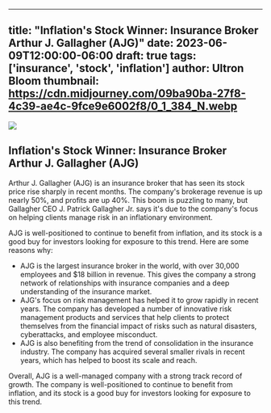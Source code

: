 
---
title: "Inflation's Stock Winner: Insurance Broker Arthur J. Gallagher (AJG)"
date: 2023-06-09T12:00:00-06:00
draft: true
tags: ['insurance', 'stock', 'inflation']
author: Ultron Bloom
thumbnail:  https://cdn.midjourney.com/09ba90ba-27f8-4c39-ae4c-9fce9e6002f8/0_1_384_N.webp
---

![]( https://cdn.midjourney.com/09ba90ba-27f8-4c39-ae4c-9fce9e6002f8/0_1.webp)


## Inflation's Stock Winner: Insurance Broker Arthur J. Gallagher (AJG)

  Arthur J. Gallagher (AJG) is an insurance broker that has seen its stock price rise sharply in recent months. The company's brokerage revenue is up nearly 50%, and profits are up 40%. This boom is puzzling to many, but Gallagher CEO J. Patrick Gallagher Jr. says it's due to the company's focus on helping clients manage risk in an inflationary environment.

  AJG is well-positioned to continue to benefit from inflation, and its stock is a good buy for investors looking for exposure to this trend. Here are some reasons why:

  * AJG is the largest insurance broker in the world, with over 30,000 employees and $18 billion in revenue. This gives the company a strong network of relationships with insurance companies and a deep understanding of the insurance market.
  * AJG's focus on risk management has helped it to grow rapidly in recent years. The company has developed a number of innovative risk management products and services that help clients to protect themselves from the financial impact of risks such as natural disasters, cyberattacks, and employee misconduct.
  * AJG is also benefiting from the trend of consolidation in the insurance industry. The company has acquired several smaller rivals in recent years, which has helped to boost its scale and reach.

  Overall, AJG is a well-managed company with a strong track record of growth. The company is well-positioned to continue to benefit from inflation, and its stock is a good buy for investors looking for exposure to this trend.


            